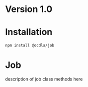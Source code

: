 # Version 1.0

# Installation
```npm install @ocdla/job```

# Job
description of job class methods here
